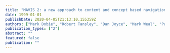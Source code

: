 ```yaml
---
title: "MAVIS 2: a new approach to content and concept based navigation"
date: 1999-01-01
publishDate: 2020-04-05T21:13:10.155359Z
authors: ["Mark Dobie", "Robert Tansley", "Dan Joyce", "Mark Weal", "Paul Lewis", "Wendy Hall"]
publication_types: ["2"]
abstract: ""
featured: false
publication: ""
---
```


